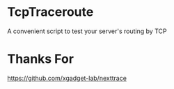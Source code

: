 # TcpTraceroute
A convenient script to test your server's routing by TCP
# Thanks For
https://github.com/xgadget-lab/nexttrace
